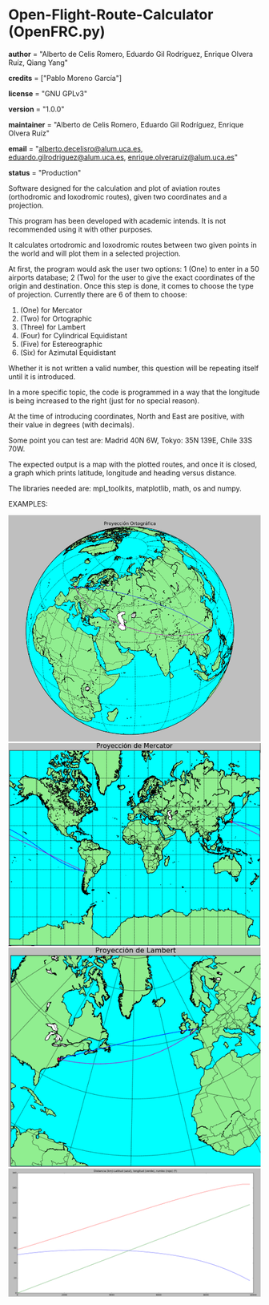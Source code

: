 # Open-Flight-Route-Calculator (OpenFRC.py)

__author__ = "Alberto de Celis Romero, Eduardo Gil Rodríguez, Enrique Olvera Ruíz, Qiang Yang"

__credits__ = ["Pablo Moreno García"]

__license__ = "GNU GPLv3"

__version__ = "1.0.0"

__maintainer__ = "Alberto de Celis Romero, Eduardo Gil Rodríguez, Enrique Olvera Ruíz"

__email__ = "alberto.decelisro@alum.uca.es, eduardo.gilrodriguez@alum.uca.es, enrique.olveraruiz@alum.uca.es"

__status__ = "Production"


Software designed for the calculation and plot of aviation routes (orthodromic and loxodromic routes), given two coordinates and a projection.

This program has been developed with academic intends. It is not recommended using it with other purposes.

It calculates ortodromic and loxodromic routes between two given points in the world and will plot them in a selected projection.

At first, the program would ask the user two options: 1 (One) to enter in a 50 airports database; 2 (Two) for the user to give the exact coordinates of the origin and destination.
Once this step is done, it comes to choose the type of projection. Currently there are 6 of them to choose:
1. (One) for Mercator 
2. (Two) for Ortographic 
3. (Three) for Lambert 
4. (Four) for Cylindrical Equidistant 
5. (Five) for Estereographic
6. (Six) for Azimutal Equidistant

Whether it is not written a valid number, this question will be repeating itself until it is introduced. 

In a more specific topic, the code is programmed in a way that the longitude is being increased to the right (just for no special reason).

At the time of introducing coordinates, North and East are positive, with their value in degrees (with decimals).

Some point you can test are:
Madrid 40N 6W, Tokyo: 35N 139E, Chile 33S 70W.

The expected output is a map with the plotted routes, and once it is closed, a graph which prints latitude, longitude and heading versus distance.

The libraries needed are: mpl_toolkits, matplotlib, math, os and numpy.

EXAMPLES:

![Screenshot](Ortographic_Projection.png)
![Screenshot](Mercator_Projection.png)
![Screenshot](Lambert_Projection.png)
![Screenshot](graph_hongkong-london.png)

